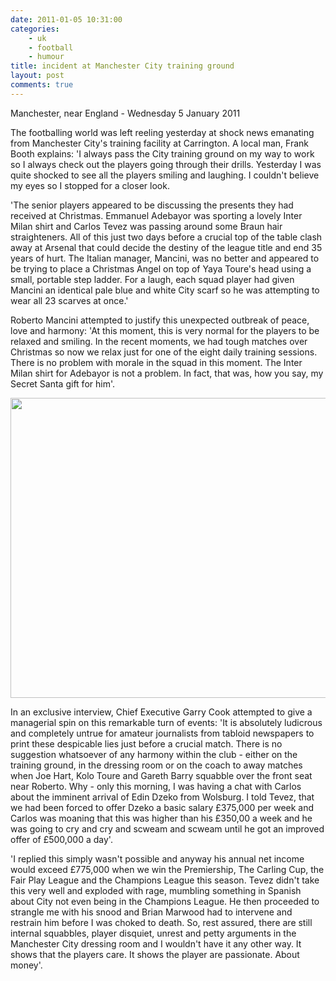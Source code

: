 ```yaml
---
date: 2011-01-05 10:31:00
categories:
    - uk
    - football
    - humour
title: incident at Manchester City training ground
layout: post
comments: true
---
```

Manchester, near England - Wednesday 5 January 2011

The footballing world was left reeling yesterday at shock news
emanating from Manchester City's training facility at Carrington. A
local man, Frank Booth explains: 'I always pass the City training
ground on my way to work so I always check out the players going
through their drills. Yesterday I was quite shocked to see all the
players smiling and laughing. I couldn't believe my eyes so I stopped
for a closer look.

'The senior players appeared to be discussing the presents they had
received at Christmas. Emmanuel Adebayor was sporting a lovely Inter
Milan shirt and Carlos Tevez was passing around some Braun hair
straighteners. All of this just two days before a crucial top of the
table clash away at Arsenal that could decide the destiny of the
league title and end 35 years of hurt. The Italian manager, Mancini,
was no better and appeared to be trying to place a Christmas Angel on
top of Yaya Toure's head using a small, portable step ladder. For a
laugh, each squad player had given Mancini an identical pale blue and
white City scarf so he was attempting to wear all 23 scarves at once.'

Roberto Mancini attempted to justify this unexpected outbreak of
peace, love and harmony: 'At this moment, this is very normal for the
players to be relaxed and smiling. In the recent moments, we had tough
matches over Christmas so now we relax just for one of the eight daily
training sessions. There is no problem with morale in the squad in
this moment. The Inter Milan shirt for Adebayor is not a problem. In
fact, that was, how you say, my Secret Santa gift for him'.

<a href="http://picasaweb.google.com/lh/photo/fU1jvaFvI7574nHiSBTdHA?feat=embedwebsite"><img src="http://lh3.ggpht.com/_l2uGy1RGCiE/TSRCDVYRBcI/AAAAAAAABtc/o8MimwGsyww/s800/Citeh-Training.jpg" height="480" width="640" /></a>

In an exclusive interview, Chief Executive Garry Cook attempted to
give a managerial spin on this remarkable turn of events: 'It is
absolutely ludicrous and completely untrue for amateur journalists
from tabloid newspapers to print these despicable lies just before a
crucial match. There is no suggestion whatsoever of any harmony within
the club - either on the training ground, in the dressing room or on
the coach to away matches when Joe Hart, Kolo Toure and Gareth Barry
squabble over the front seat near Roberto. Why - only this morning, I
was having a chat with Carlos about the imminent arrival of Edin Dzeko
from Wolsburg. I told Tevez, that we had been forced to offer Dzeko a
basic salary &pound;375,000 per week and Carlos was moaning that this
was higher than his &pound;350,00 a week and he was going to cry and
cry and scweam and scweam until he got an improved offer of
&pound;500,000 a day'.

'I replied this simply wasn't possible and anyway his annual net
income would exceed &pound;775,000 when we win the Premiership, The
Carling Cup, the Fair Play League and the Champions League this
season. Tevez didn't take this very well and exploded with rage,
mumbling something in Spanish about City not even being in the
Champions League. He then proceeded to strangle me with his snood and
Brian Marwood had to intervene and restrain him before I was choked to
death. So, rest assured, there are still internal squabbles, player
disquiet, unrest and petty arguments in the Manchester City dressing
room and I wouldn't have it any other way. It shows that the players
care. It shows the player are passionate. About money'.
